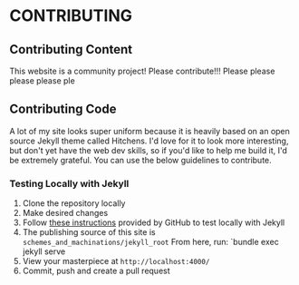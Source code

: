 # CONTRIBUTING

## Contributing Content
This website is a community project! Please contribute!!! Please please please please ple

## Contributing Code
A lot of my site looks super uniform because it is heavily based on an open source Jekyll theme called Hitchens. I'd love for it to look more interesting, but don't yet have the web dev skills, so if you'd like to help me build it, I'd be extremely grateful. You can use the below guidelines to contribute. 

### Testing Locally with Jekyll
1. Clone the repository locally
2. Make desired changes
3. Follow [these instructions](https://docs.github.com/en/pages/setting-up-a-github-pages-site-with-jekyll/testing-your-github-pages-site-locally-with-jekyll) provided by GitHub to test locally with Jekyll
4. The publishing source of this site is `schemes_and_machinations/jekyll_root` From here, run: `bundle exec jekyll serve
5. View your masterpiece at `http://localhost:4000/`
6. Commit, push and create a pull request
